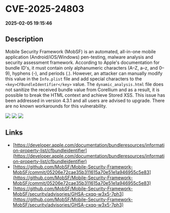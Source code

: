# CVE-2025-24803

**2025-02-05 19:15:46**

## Description
Mobile Security Framework (MobSF) is an automated, all-in-one mobile application (Android/iOS/Windows) pen-testing, malware analysis and security assessment framework. According to Apple's documentation for bundle ID's, it must contain only alphanumeric characters (A–Z, a–z, and 0–9), hyphens (-), and periods (.). However, an attacker can manually modify this value in the `Info.plist` file and add special characters to the `<key>CFBundleIdentifier</key>` value. The `dynamic_analysis.html` file does not sanitize the received bundle value from Corellium and as a result, it is possible to break the HTML context and achieve Stored XSS. This issue has been addressed in version 4.3.1 and all users are advised to upgrade. There are no known workarounds for this vulnerability.

![](https://img.shields.io/static/v1?label=Score&message=8.4&color=red)
![](https://img.shields.io/static/v1?label=Severity&message=HIGH&color=red)
![](https://img.shields.io/static/v1?label=CWE&message=XSS&color=green)

## Links
- [https://developer.apple.com/documentation/bundleresources/information-property-list/cfbundleidentifier](https://developer.apple.com/documentation/bundleresources/information-property-list/cfbundleidentifier)
- [https://github.com/MobSF/Mobile-Security-Framework-MobSF/commit/05206e72cae35b311615a70e51e1a946955c5e83](https://github.com/MobSF/Mobile-Security-Framework-MobSF/commit/05206e72cae35b311615a70e51e1a946955c5e83)
- [https://github.com/MobSF/Mobile-Security-Framework-MobSF/security/advisories/GHSA-cxqq-w3x5-7ph3](https://github.com/MobSF/Mobile-Security-Framework-MobSF/security/advisories/GHSA-cxqq-w3x5-7ph3)
